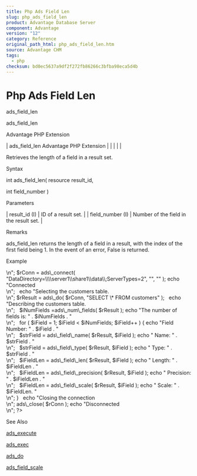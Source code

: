 ```yaml
---
title: Php Ads Field Len
slug: php_ads_field_len
product: Advantage Database Server
component: Advantage
version: "12"
category: Reference
original_path_html: php_ads_field_len.htm
source: Advantage CHM
tags:
  - php
checksum: bd0ec5637a9df2f272fb86266c3bfba98eca5d4b
---
```


# Php Ads Field Len

ads\_field\_len

ads\_field\_len

Advantage PHP Extension

| ads\_field\_len  Advantage PHP Extension |  |  |  |  |

Retrieves the length of a field in a result set.

Syntax

int ads\_field\_len( resource result\_id,

int field\_number )

Parameters

| result\_id (I) | ID of a result set. |
| field\_number (I) | Number of the field in the result set. |

Remarks

ads\_field\_len returns the length of a field in a result, with the index of the first field being 1. In the event of an error, False is returned.

Example

<?

echo "Connecting to Server<br>\n";

$rConn = ads\_connect( "DataDirectory=\\\\server1\\share1\\data\\;ServerTypes=2", "", "" );

echo "Connected<br>\n";

 

echo "Selecting the customers table.<br>\n";

$rResult = ads\_do( $rConn, "SELECT \* FROM customers" );

 

echo "Describing the customers table.<br>\n";

 

$iNumFields =ads\_num\_fields( $rResult );

echo "The number of fields is: " . $iNumFields . "<br>\n";

 

for ( $iField = 1; $iField < $iNumFields; $iField++ )

{

echo "Field Number: " . $iField . "<br>\n";

 

$strField = ads\_field\_name( $rResult, $iField );

echo " Name: " . $strField . "<br>\n";

 

$strField = ads\_field\_type( $rResult, $iField );

echo " Type: " . $strField . "<br>\n";

 

$iFieldLen = ads\_field\_len( $rResult, $iField );

echo " Length: " . $iFieldLen . "<br>\n";

 

$iFieldLen = ads\_field\_precision( $rResult, $iField );

echo " Precision: " . $iFieldLen . "<br>\n";

 

$iFieldLen = ads\_field\_scale( $rResult, $iField );

echo " Scale: " . $iFieldLen. "<br>\n";

}

 

echo "Closing the connection<br>\n";

ads\_close( $rConn );

echo "Disconnected<br>\n";

?>

See Also

[ads\_execute](php_ads_execute.md)

[ads\_exec](php_ads_exec.md)

[ads\_do](php_ads_do.md)

[ads\_field\_scale](php_ads_field_scale.md)
